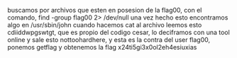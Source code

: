 buscamos por archivos que esten en posesion de la flag00, con el comando, find -group flag00 2> /dev/null una vez hecho esto encontramos algo en /usr/sbin/john
cuando hacemos cat al archivo leemos esto cdiiddwpgswtgt, que es propio del codigo cesar, lo deciframos con una tool online 
y sale esto nottoohardhere, y esta es la contra del user flag00, ponemos getflag y obtenemos la flag
x24ti5gi3x0ol2eh4esiuxias

